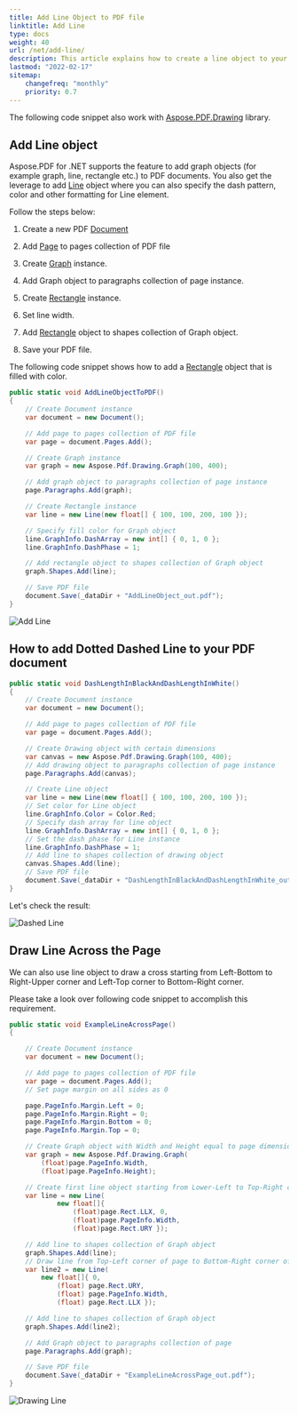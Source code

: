 ```yaml
---
title: Add Line Object to PDF file
linktitle: Add Line
type: docs
weight: 40
url: /net/add-line/
description: This article explains how to create a line object to your PDF using Aspose.PDF for .NET.
lastmod: "2022-02-17"
sitemap:
    changefreq: "monthly"
    priority: 0.7
---
```

<script type="application/ld+json">
{
    "@context": "https://schema.org",
    "@type": "TechArticle",
    "headline": "Add Line Object to PDF file",
    "alternativeHeadline": "How to create Line Object in PDF file",
    "author": {
        "@type": "Person",
        "name":"Anastasiia Holub",
        "givenName": "Anastasiia",
        "familyName": "Holub",
        "url":"https://www.linkedin.com/in/anastasiia-holub-750430225/"
    },
    "genre": "pdf document generation",
    "keywords": "pdf, c#, line in pdf",
    "wordcount": "302",
    "proficiencyLevel":"Beginner",
    "publisher": {
        "@type": "Organization",
        "name": "Aspose.PDF Doc Team",
        "url": "https://products.aspose.com/pdf",
        "logo": "https://www.aspose.cloud/templates/aspose/img/products/pdf/aspose_pdf-for-net.svg",
        "alternateName": "Aspose",
        "sameAs": [
            "https://facebook.com/aspose.pdf/",
            "https://twitter.com/asposepdf",
            "https://www.youtube.com/channel/UCmV9sEg_QWYPi6BJJs7ELOg/featured",
            "https://www.linkedin.com/company/aspose",
            "https://stackoverflow.com/questions/tagged/aspose",
            "https://aspose.quora.com/",
            "https://aspose.github.io/"
        ],
        "contactPoint": [
            {
                "@type": "ContactPoint",
                "telephone": "+1 903 306 1676",
                "contactType": "sales",
                "areaServed": "US",
                "availableLanguage": "en"
            },
            {
                "@type": "ContactPoint",
                "telephone": "+44 141 628 8900",
                "contactType": "sales",
                "areaServed": "GB",
                "availableLanguage": "en"
            },
            {
                "@type": "ContactPoint",
                "telephone": "+61 2 8006 6987",
                "contactType": "sales",
                "areaServed": "AU",
                "availableLanguage": "en"
            }
        ]
    },
    "url": "/net/add-line/",
    "mainEntityOfPage": {
        "@type": "WebPage",
        "@id": "/net/add-line/"
    },
    "dateModified": "2022-02-04",
    "description": "This article explains how to create a line object to your PDF using Aspose.PDF for .NET."
}
</script>

The following code snippet also work with [Aspose.PDF.Drawing](/pdf/net/drawing/) library.

## Add Line object

Aspose.PDF for .NET supports the feature to add graph objects (for example graph, line, rectangle etc.) to PDF documents. You also get the leverage to add [Line](https://reference.aspose.com/pdf/net/aspose.pdf.drawing/line) object where you can also specify the dash pattern, color and other formatting for Line element.

Follow the steps below:

1. Create a new PDF [Document](https://reference.aspose.com/pdf/net/aspose.pdf/document)

1. Add [Page](https://reference.aspose.com/pdf/net/aspose.pdf/page) to pages collection of PDF file

1. Create [Graph](https://reference.aspose.com/pdf/net/aspose.pdf.drawing/graph) instance.

1. Add Graph object to paragraphs collection of page instance.

1. Create [Rectangle](https://reference.aspose.com/pdf/net/aspose.pdf.drawing/rectangle) instance.

1. Set line width.

1. Add [Rectangle](https://reference.aspose.com/pdf/net/aspose.pdf.drawing/rectangle) object to shapes collection of Graph object.

1. Save your PDF file.

The following code snippet shows how to add a [Rectangle](https://reference.aspose.com/pdf/net/aspose.pdf.drawing/rectangle) object that is filled with color.

```csharp
public static void AddLineObjectToPDF()
{
    // Create Document instance
    var document = new Document();

    // Add page to pages collection of PDF file
    var page = document.Pages.Add();

    // Create Graph instance
    var graph = new Aspose.Pdf.Drawing.Graph(100, 400);

    // Add graph object to paragraphs collection of page instance
    page.Paragraphs.Add(graph);

    // Create Rectangle instance
    var line = new Line(new float[] { 100, 100, 200, 100 });

    // Specify fill color for Graph object
    line.GraphInfo.DashArray = new int[] { 0, 1, 0 };
    line.GraphInfo.DashPhase = 1;

    // Add rectangle object to shapes collection of Graph object
    graph.Shapes.Add(line);

    // Save PDF file
    document.Save(_dataDir + "AddLineObject_out.pdf");
}
```

![Add Line](add_line.png)

## How to add Dotted Dashed Line to your PDF document

```csharp
public static void DashLengthInBlackAndDashLengthInWhite()
{
    // Create Document instance
    var document = new Document();

    // Add page to pages collection of PDF file
    var page = document.Pages.Add();

    // Create Drawing object with certain dimensions
    var canvas = new Aspose.Pdf.Drawing.Graph(100, 400);
    // Add drawing object to paragraphs collection of page instance
    page.Paragraphs.Add(canvas);

    // Create Line object
    var line = new Line(new float[] { 100, 100, 200, 100 });
    // Set color for Line object
    line.GraphInfo.Color = Color.Red;
    // Specify dash array for line object
    line.GraphInfo.DashArray = new int[] { 0, 1, 0 };
    // Set the dash phase for Line instance
    line.GraphInfo.DashPhase = 1;
    // Add line to shapes collection of drawing object
    canvas.Shapes.Add(line);
    // Save PDF file
    document.Save(_dataDir + "DashLengthInBlackAndDashLengthInWhite_out.pdf");
}
```

Let's check the result:

![Dashed Line](dash_line.png)

## Draw Line Across the Page

We can also use line object to draw a cross starting from Left-Bottom to Right-Upper corner and Left-Top corner to Bottom-Right corner.

Please take a look over following code snippet to accomplish this requirement.

```csharp
public static void ExampleLineAcrossPage()
{

    // Create Document instance
    var document = new Document();

    // Add page to pages collection of PDF file
    var page = document.Pages.Add();
    // Set page margin on all sides as 0

    page.PageInfo.Margin.Left = 0;
    page.PageInfo.Margin.Right = 0;
    page.PageInfo.Margin.Bottom = 0;
    page.PageInfo.Margin.Top = 0;

    // Create Graph object with Width and Height equal to page dimensions
    var graph = new Aspose.Pdf.Drawing.Graph(
        (float)page.PageInfo.Width,
        (float)page.PageInfo.Height);

    // Create first line object starting from Lower-Left to Top-Right corner of page
    var line = new Line(
            new float[]{
                (float)page.Rect.LLX, 0,
                (float)page.PageInfo.Width,
                (float)page.Rect.URY });

    // Add line to shapes collection of Graph object
    graph.Shapes.Add(line);
    // Draw line from Top-Left corner of page to Bottom-Right corner of page
    var line2 = new Line(
        new float[]{ 0,
            (float) page.Rect.URY,
            (float) page.PageInfo.Width,
            (float) page.Rect.LLX });

    // Add line to shapes collection of Graph object
    graph.Shapes.Add(line2);

    // Add Graph object to paragraphs collection of page
    page.Paragraphs.Add(graph);

    // Save PDF file
    document.Save(_dataDir + "ExampleLineAcrossPage_out.pdf");
}
```

![Drawing Line](draw_line.png)

<script type="application/ld+json">
{
    "@context": "http://schema.org",
    "@type": "SoftwareApplication",
    "name": "Aspose.PDF for .NET Library",
    "image": "https://www.aspose.cloud/templates/aspose/img/products/pdf/aspose_pdf-for-net.svg",
    "url": "https://www.aspose.com/",
    "publisher": {
        "@type": "Organization",
        "name": "Aspose.PDF",
        "url": "https://products.aspose.com/pdf",
        "logo": "https://www.aspose.cloud/templates/aspose/img/products/pdf/aspose_pdf-for-net.svg",
        "alternateName": "Aspose",
        "sameAs": [
            "https://facebook.com/aspose.pdf/",
            "https://twitter.com/asposepdf",
            "https://www.youtube.com/channel/UCmV9sEg_QWYPi6BJJs7ELOg/featured",
            "https://www.linkedin.com/company/aspose",
            "https://stackoverflow.com/questions/tagged/aspose",
            "https://aspose.quora.com/",
            "https://aspose.github.io/"
        ],
        "contactPoint": [
            {
                "@type": "ContactPoint",
                "telephone": "+1 903 306 1676",
                "contactType": "sales",
                "areaServed": "US",
                "availableLanguage": "en"
            },
            {
                "@type": "ContactPoint",
                "telephone": "+44 141 628 8900",
                "contactType": "sales",
                "areaServed": "GB",
                "availableLanguage": "en"
            },
            {
                "@type": "ContactPoint",
                "telephone": "+61 2 8006 6987",
                "contactType": "sales",
                "areaServed": "AU",
                "availableLanguage": "en"
            }
        ]
    },
    "offers": {
        "@type": "Offer",
        "price": "1199",
        "priceCurrency": "USD"
    },
    "applicationCategory": "PDF Manipulation Library for .NET",
    "downloadUrl": "https://www.nuget.org/packages/Aspose.PDF/",
    "operatingSystem": "Windows, MacOS, Linux",
    "screenshot": "https://docs.aspose.com/pdf/net/create-pdf-document/screenshot.png",
    "softwareVersion": "2022.1",
    "aggregateRating": {
        "@type": "AggregateRating",
        "ratingValue": "5",
        "ratingCount": "16"
    }
}
</script>
